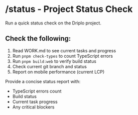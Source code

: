 # /status - Project Status Check

Run a quick status check on the Driplo project.

## Check the following:
1. Read WORK.md to see current tasks and progress
2. Run `pnpm check-types` to count TypeScript errors
3. Run `pnpm build:web` to verify build status
4. Check current git branch and status
5. Report on mobile performance (current LCP)

Provide a concise status report with:
- TypeScript errors count
- Build status
- Current task progress
- Any critical blockers